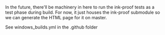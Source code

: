 In the future, there'll be machinery in here to run the ink-proof tests as a test phase during build. For now, it just houses the ink-proof submodule so we can generate the HTML page for it on master.

See windows_builds.yml in the .github folder